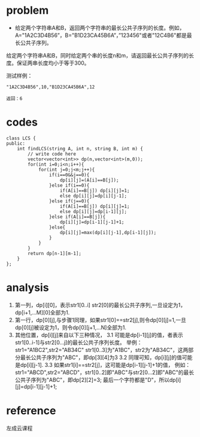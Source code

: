 # problem
- 给定两个字符串A和B，返回两个字符串的最长公共子序列的长度。例如，A="1A2C3D4B56”，B="B1D23CA45B6A”，”123456"或者"12C4B6"都是最长公共子序列。

给定两个字符串A和B，同时给定两个串的长度n和m，请返回最长公共子序列的长度。保证两串长度均小于等于300。

测试样例：
```
"1A2C3D4B56",10,"B1D23CA45B6A",12
```
```
返回：6
```

# codes
```
class LCS {
public:
    int findLCS(string A, int n, string B, int m) {
        // write code here
        vector<vector<int>> dp(n,vector<int>(m,0));
        for(int i=0;i<n;i++){
            for(int j=0;j<m;j++){
                if(i==0&&j==0){
                    dp[i][j]=(A[i]==B[j]);
                }else if(i==0){
                    if(A[i]==B[j]) dp[i][j]=1;
                    else dp[i][j]=dp[i][j-1];
                }else if(j==0){
                    if(A[i]==B[j]) dp[i][j]=1;
                    else dp[i][j]=dp[i-1][j];
                }else if(A[i]==B[j]){
                    dp[i][j]=dp[i-1][j-1]+1;
                }else{
                    dp[i][j]=max(dp[i][j-1],dp[i-1][j]);
                }
            }
        }
        return dp[n-1][m-1];
    }
};
```

# analysis
1. 第一列，dp[i][0]，表示str1[0..i] str2[0]的最长公共子序列,一旦设定为1，dp[i+1,...M][0]全部为1.
2. 第一行，dp[0][j],与步骤1同理，如果str1[0]==str2[j],则令dp[0][j]=1,一旦dp[0][j]被设定为1，则令dp[0][j+1,...N]全部为1.
3. 其他位置，dp[i][j]来自以下三种情况，
3.1 可能是dp[i-1][j]的值，者表示str1[0..i-1]与str2[0...j]的最长公共子序列长度。
举例：
str1="A1BC2",str2="AB34C"
str1[0..3]为"A1BC"，str2为"AB34C"，这两部分最长公共子序列为"ABC"，即dp[3][4]为3
3.2 同理可知，dp[i][j]的值可能是dp[i][j-1].
3.3 如果str1[i]==str2[j]，这可能是dp[i-1][j-1]+1的值，
例如：
str1="ABCD",str2="ABCD"，str1[0..2]即"ABC"与str2[0...2]即"ABC"的最长公共子序列为"ABC"，即dp[2][2]=3;
最后一个字符都是"D"，所以dp[i][j]=dp[i-1][j-1]+1;

# reference
左成云课程